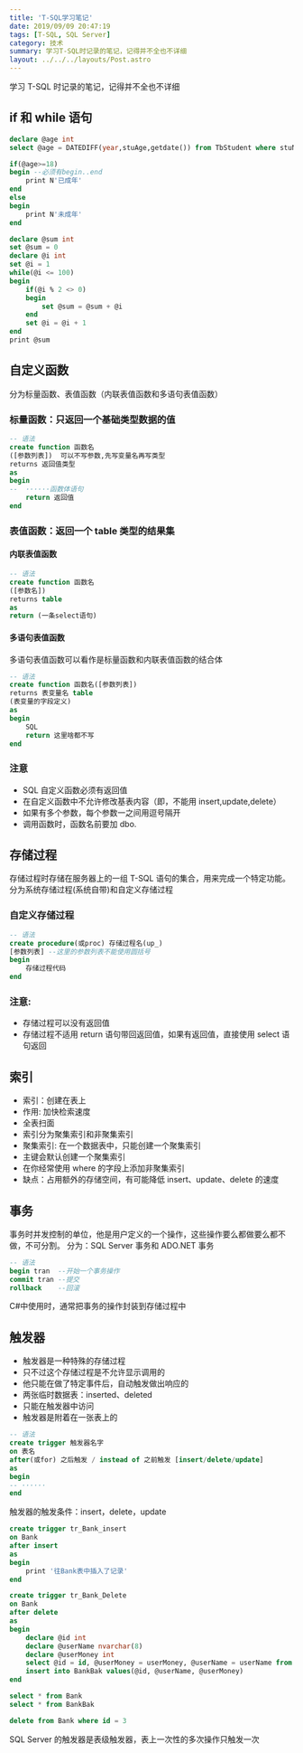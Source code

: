 ```yaml
---
title: 'T-SQL学习笔记'
date: 2019/09/09 20:47:19
tags: [T-SQL, SQL Server]
category: 技术
summary: 学习T-SQL时记录的笔记，记得并不全也不详细
layout: ../../../layouts/Post.astro
---
```


学习 T-SQL 时记录的笔记，记得并不全也不详细

## if 和 while 语句

```sql
declare @age int
select @age = DATEDIFF(year,stuAge,getdate()) from TbStudent where stuName = '孙悟空'

if(@age>=18)
begin --必须有begin..end
	print N'已成年'
end
else
begin
	print N'未成年'
end
```

```sql
declare @sum int
set @sum = 0
declare @i int
set @i = 1
while(@i <= 100)
begin
	if(@i % 2 <> 0)
	begin
		set @sum = @sum + @i
	end
	set @i = @i + 1
end
print @sum
```

## 自定义函数

分为标量函数、表值函数（内联表值函数和多语句表值函数）

### 标量函数：只返回一个基础类型数据的值

```sql
-- 语法
create function 函数名
([参数列表])  可以不写参数,先写变量名再写类型
returns 返回值类型
as
begin
--	······函数体语句
	return 返回值
end
```

### 表值函数：返回一个 table 类型的结果集

#### 内联表值函数

```sql
-- 语法
create function 函数名
([参数名])
returns table
as
return (一条select语句)
```

#### 多语句表值函数

多语句表值函数可以看作是标量函数和内联表值函数的结合体

```sql
-- 语法
create function 函数名([参数列表])
returns 表变量名 table
(表变量的字段定义)
as
begin
	SQL
	return 这里啥都不写
end
```

### 注意

- SQL 自定义函数必须有返回值
- 在自定义函数中不允许修改基表内容（即，不能用 insert,update,delete）
- 如果有多个参数，每个参数一之间用逗号隔开
- 调用函数时，函数名前要加 dbo.

## 存储过程

存储过程时存储在服务器上的一组 T-SQL 语句的集合，用来完成一个特定功能。
分为系统存储过程(系统自带)和自定义存储过程

### 自定义存储过程

```sql
-- 语法
create procedure(或proc) 存储过程名(up_)
[参数列表] --这里的参数列表不能使用圆括号
begin
	存储过程代码
end
```

### 注意:

- 存储过程可以没有返回值
- 存储过程不适用 return 语句带回返回值，如果有返回值，直接使用 select 语句返回

## 索引

- 索引：创建在表上
- 作用: 加快检索速度
- 全表扫面
- 索引分为聚集索引和非聚集索引
- 聚集索引: 在一个数据表中，只能创建一个聚集索引
- 主键会默认创建一个聚集索引
- 在你经常使用 where 的字段上添加非聚集索引
- 缺点：占用额外的存储空间，有可能降低 insert、update、delete 的速度

## 事务

事务时并发控制的单位，他是用户定义的一个操作，这些操作要么都做要么都不做，不可分割。
分为：SQL Server 事务和 ADO.NET 事务

```sql
-- 语法
begin tran  --开始一个事务操作
commit tran --提交
rollback    --回滚
```

C#中使用时，通常把事务的操作封装到存储过程中

## 触发器

- 触发器是一种特殊的存储过程
- 只不过这个存储过程是不允许显示调用的
- 他只能在做了特定事件后，自动触发做出响应的
- 两张临时数据表：inserted、deleted
- 只能在触发器中访问
- 触发器是附着在一张表上的

```sql
-- 语法
create trigger 触发器名字
on 表名
after(或for) 之后触发 / instead of 之前触发 [insert/delete/update]
as
begin
-- ······
end
```

触发器的触发条件：insert，delete，update

```sql
create trigger tr_Bank_insert
on Bank
after insert
as
begin
	print '往Bank表中插入了记录'
end

create trigger tr_Bank_Delete
on Bank
after delete
as
begin
	declare @id int
	declare @userName nvarchar(8)
	declare @userMoney int
	select @id = id, @userMoney = userMoney, @userName = userName from deleted
	insert into BankBak values(@id, @userName, @userMoney)
end

select * from Bank
select * from BankBak

delete from Bank where id = 3
```

SQL Server 的触发器是表级触发器，表上一次性的多次操作只触发一次
